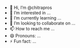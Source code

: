 - 👋 Hi, I’m @chitrapros
- 👀 I’m interested in ...
- 🌱 I’m currently learning ...
- 💞️ I’m looking to collaborate on ...
- 📫 How to reach me ...
- 😄 Pronouns: ...
- ⚡ Fun fact: ...

<!---
chitrapros/chitrapros is a ✨ special ✨ repository because its `README.md` (this file) appears on your GitHub profile.
You can click the Preview link to take a look at your changes.
--->

